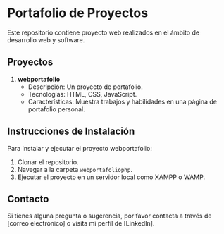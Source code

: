 # Portafolio de Proyectos

Este repositorio contiene proyecto web realizados en el ámbito de desarrollo web y software.

## Proyectos

1. **webportafolio**
   - Descripción: Un proyecto de portafolio.
   - Tecnologías: HTML, CSS, JavaScript.
   - Características: Muestra trabajos y habilidades en una página de portafolio personal.

## Instrucciones de Instalación

Para instalar y ejecutar el proyecto webportafolio:

1. Clonar el repositorio.
2. Navegar a la carpeta `webportafoliophp`.
3. Ejecutar el proyecto en un servidor local como XAMPP o WAMP.

## Contacto

Si tienes alguna pregunta o sugerencia, por favor contacta a través de [correo electrónico] o visita mi perfil de [LinkedIn].
